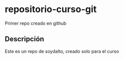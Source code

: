 # repositorio-curso-git
Primer repo creado en github

## Descripción
Este es un repo de soydalto, creado solo para el curso
